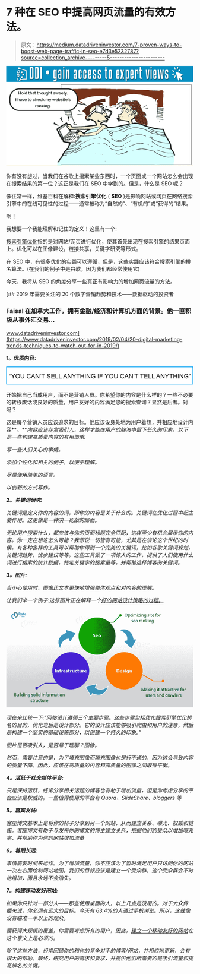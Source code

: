 # 7 种在 SEO 中提高网页流量的有效方法。

> 原文：<https://medium.datadriveninvestor.com/7-proven-ways-to-boost-web-page-traffic-in-seo-e7d3e5232787?source=collection_archive---------5----------------------->

[![](img/c4a79efe1bd0398e1419e868a078237d.png)](http://www.track.datadriveninvestor.com/1B9E)![](img/7475fcab60abb4cb0d23229253d0f91d.png)

你有没有想过，当我们在谷歌上搜索某些东西时，一个页面或一个网站怎么会出现在搜索结果的第一位？这正是我们在 SEO 中学到的。但是，什么是 SEO 呢？

像往常一样，维基百科在解释:**搜索引擎优化** ( **SEO** )是影响网站或网页在网络搜索引擎中的在线可见性的过程——通常被称为“自然的”、“有机的”或“获得的”结果。

啊！

我想要一个我能理解和记住的定义！这里有一个:

[搜索引擎优化](https://data-flair.training/blogs/seo-tutorial/)指的是对网站/网页进行优化，使其首先出现在搜索引擎的结果页面上。优化可以在图像建设，链接共享，关键字研究等形式。

在 SEO 中，有很多优化的实践可以遵循，但是，这些实践应该符合搜索引擎的排名算法。(在我们的例子中是谷歌，因为我们都经常使用它)

今天，我将从 SEO 的角度分享一些真正有影响力的增加网页流量的方法。

[](https://www.datadriveninvestor.com/2019/02/04/20-digital-marketing-trends-techniques-to-watch-out-for-in-2019/) [## 2019 年需要关注的 20 个数字营销趋势和技术——数据驱动的投资者

### Faisal 在加拿大工作，拥有金融/经济和计算机方面的背景。他一直积极从事外汇交易…

www.datadriveninvestor.com](https://www.datadriveninvestor.com/2019/02/04/20-digital-marketing-trends-techniques-to-watch-out-for-in-2019/) 

**1。优质内容:**

![](img/c8db48ee0c2d588a73da5e8db3e64ae4.png)

开始把自己当成用户，而不是营销人员。你希望你的内容是什么样的？一些不必要的转移废话或良好的质量，用户友好的内容满足您的搜索查询？显然是后者。对吗？

这是每个营销人员应该追求的目标。他应该设身处地为用户着想，并相应地设计内容**。**[*内容应该非常吸引人*](https://data-flair.training/blogs/seo-content/)*，这样才能在用户的脑海中留下长久的印象。以下是一些构建高质量内容的有用策略:*

*写一些人们关心的事情。*

*添加个性化和相关的例子，以便于理解。*

*尽量使用简单的语言。*

*以创新的方式写作。*

***2。关键词研究:***

*关键词是定义你的内容的词，即你的内容是关于什么的。关键词在优化过程中起主要作用。这更像是一种决一死战的局面。*

*无论用户搜索什么，都应该与你的页面标题完全匹配，这样至少有机会展示你的内容。你一定在想这怎么可能？我想说一切皆有可能，尤其是在谈论这个世纪的时候。有各种各样的工具可以帮助你得到一个完美的关键词，比如谷歌关键词规划，关键词趋势，优步建议等等。这些工具做了一项惊人的工作，提供了人们使用什么词进行搜索的统计数据，特定关键字的搜索量等，并帮助选择博客的关键词。*

***3。图片:***

*当小心使用时，图像比文本更快地增强整体观点和对内容的理解。*

*让我们举一个例子:这张图片正在解释一个[好的网站设计策略的过程。](https://data-flair.training/blogs/website-design-seo/)*

*![](img/2598cb702483b55b8927e58392da36f9.png)*

*现在来比较一下:“网站设计遵循三个主要步骤。这些步骤包括优化搜索引擎优化排名的目的，优化之后是设计部分。它的设计应该能够吸引爬虫和用户的注意，然后是构建一个坚实的基础设施部分，以创建一个持久的印象。”*

*图片是否吸引人，是否易于理解？图像。*

*然而，需要注意的是，为了填充图像而填充图像也是行不通的，因为这会导致内容的质量下降。因此，应该在高质量的内容和高质量的图像之间取得平衡。*

***4。活跃于社交媒体平台:***

*只是保持活跃，经常分享相关话题的博客也有助于增加流量，但是你考虑分享的平台应该是权威的。一些值得使用的平台有 Quora、SlideShare、bloggers 等*

***5。嘉宾发帖:***

*客座博文基本上是将你的帖子分享到另一个网站，从而建立关系、曝光、权威和链接。客座博文有助于与发布你的博文的博主建立关系，挖掘他们的受众以增加曝光率，并帮助你为你的网站增加流量*

***6。着眼长远:***

*事情需要时间来运作。为了增加流量，你不应该为了暂时满足用户只访问你的网站一次左右而绘制网站地图。我们的目标应该是建立一个受众群，这个受众群会不时地增加，而且永远不会消失。*

***7。构建移动友好网站:***

*如果你只针对一部分人——那些使用桌面的人，以上几点是没用的。对于大众传播来说，你必须有远大的目标。今天有 63.4%的人通过手机浏览。所以，这就像没有瞄准一半以上的观众。*

*要获得大规模的覆盖，你需要考虑所有的用户，因此，[建立一个移动友好的网站](https://data-flair.training/blogs/mobile-friendly-website/)在这个意义上是必须的。*

*除了这些方法，经常回顾你的和你的竞争对手的博客/网站，并相应地更新，会有很大的帮助。最终，研究用户的需求和要求，并提供他们所需要的是吸引流量和提高排名的关键。*